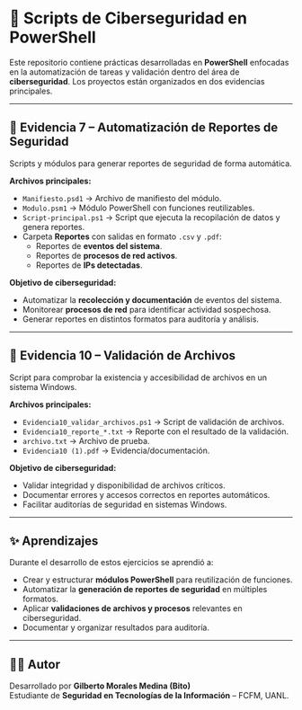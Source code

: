# 📌 Scripts de Ciberseguridad en PowerShell

Este repositorio contiene prácticas desarrolladas en **PowerShell** enfocadas en la automatización de tareas y validación dentro del área de **ciberseguridad**. Los proyectos están organizados en dos evidencias principales.  

---

## 📂 Evidencia 7 – Automatización de Reportes de Seguridad

Scripts y módulos para generar reportes de seguridad de forma automática.  

**Archivos principales:**  
- `Manifiesto.psd1` → Archivo de manifiesto del módulo.  
- `Modulo.psm1` → Módulo PowerShell con funciones reutilizables.  
- `Script-principal.ps1` → Script que ejecuta la recopilación de datos y genera reportes.  
- Carpeta **Reportes** con salidas en formato `.csv` y `.pdf`:  
  - Reportes de **eventos del sistema**.  
  - Reportes de **procesos de red activos**.  
  - Reportes de **IPs detectadas**.  

**Objetivo de ciberseguridad:**  
- Automatizar la **recolección y documentación** de eventos del sistema.  
- Monitorear **procesos de red** para identificar actividad sospechosa.  
- Generar reportes en distintos formatos para auditoría y análisis.  

---

## 📂 Evidencia 10 – Validación de Archivos

Script para comprobar la existencia y accesibilidad de archivos en un sistema Windows.  

**Archivos principales:**  
- `Evidencia10_validar_archivos.ps1` → Script de validación de archivos.  
- `Evidencia10_reporte_*.txt` → Reporte con el resultado de la validación.  
- `archivo.txt` → Archivo de prueba.  
- `Evidencia10 (1).pdf` → Evidencia/documentación.  

**Objetivo de ciberseguridad:**  
- Validar integridad y disponibilidad de archivos críticos.  
- Documentar errores y accesos correctos en reportes automáticos.  
- Facilitar auditorías de seguridad en sistemas Windows.  

---

## ✨ Aprendizajes

Durante el desarrollo de estos ejercicios se aprendió a:  
- Crear y estructurar **módulos PowerShell** para reutilización de funciones.  
- Automatizar la **generación de reportes de seguridad** en múltiples formatos.  
- Aplicar **validaciones de archivos y procesos** relevantes en ciberseguridad.  
- Documentar y organizar resultados para auditoría.  

---

## 👨‍💻 Autor

Desarrollado por **Gilberto Morales Medina (Bito)**  
Estudiante de **Seguridad en Tecnologías de la Información** – FCFM, UANL.  
